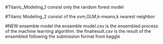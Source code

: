 

#Titanic_Modeling_1 consist only the random forest model

#Titanic Modeling_2 consist of the svm,GLM,k-means,k nearest neighbor 

#NEW ensemble model
the ensemble model.csv is the ensembled process of the machine learning algorithm.
the finalresult.csv is the result of the ensembled following the submission format from kaggle

